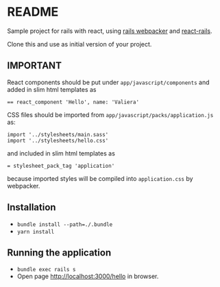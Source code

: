 # README

Sample project for rails with react, using [rails webpacker](https://github.com/rails/webpacker) and [react-rails](https://github.com/reactjs/react-rails).

Clone this and use as initial version of your project.

## IMPORTANT

React components should be put under `app/javascript/components` and added in slim html templates as  

```
== react_component 'Hello', name: 'Valiera'
```

CSS files should be imported from `app/javascript/packs/application.js` as:

```
import '../stylesheets/main.sass'
import '../stylesheets/hello.css'
```

and included in slim html templates as

```
= stylesheet_pack_tag 'application'
```

because imported styles will be compiled into `application.css` by webpacker.

## Installation

* `bundle install --path=./.bundle`
* `yarn install`

## Running the application

* `bundle exec rails s`
* Open page [http://localhost:3000/hello](http://localhost:3000/hello) in browser.
